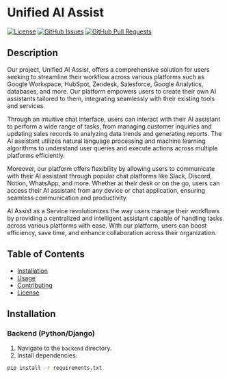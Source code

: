 # Unified AI Assist

[![License](https://img.shields.io/badge/license-MIT-blue.svg)](https://opensource.org/licenses/MIT)
[![GitHub Issues](https://img.shields.io/github/issues/Oseni03/Unified-AI-Assist.svg)](https://github.com/Oseni03/Unified-AI-Assist/issues)
[![GitHub Pull Requests](https://img.shields.io/github/issues-pr/Oseni03/Unified-AI-Assist.svg)](https://github.com/Oseni03/Unified-AI-Assist/pulls)

## Description

Our project, Unified AI Assist, offers a comprehensive solution for users seeking to streamline their workflow across various platforms such as Google Workspace, HubSpot, Zendesk, Salesforce, Google Analytics, databases, and more. Our platform empowers users to create their own AI assistants tailored to them, integrating seamlessly with their existing tools and services.

Through an intuitive chat interface, users can interact with their AI assistant to perform a wide range of tasks, from managing customer inquiries and updating sales records to analyzing data trends and generating reports. The AI assistant utilizes natural language processing and machine learning algorithms to understand user queries and execute actions across multiple platforms efficiently.

Moreover, our platform offers flexibility by allowing users to communicate with their AI assistant through popular chat platforms like Slack, Discord, Notion, WhatsApp, and more. Whether at their desk or on the go, users can access their AI assistant from any device or chat application, ensuring seamless communication and productivity.

AI Assist as a Service revolutionizes the way users manage their workflows by providing a centralized and intelligent assistant capable of handling tasks across various platforms with ease. With our platform, users can boost efficiency, save time, and enhance collaboration across their organization.

## Table of Contents

- [Installation](#installation)
- [Usage](#usage)
- [Contributing](#contributing)
- [License](#license)

## Installation

### Backend (Python/Django)

1. Navigate to the `backend` directory.
2. Install dependencies:

```bash
pip install -r requirements.txt
